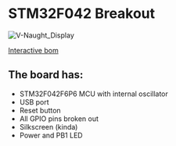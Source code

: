 # STM32F042 Breakout #
![V-Naught_Display](Images/Overview.png)

[Interactive bom](http://htmlpreview.github.io/?https://github.com/VoronDesign/Voron-Hardware/blob/master/V0_Display/Documentation/V0-Display_ibom.html)
## The board has: ##
 - STM32F042F6P6 MCU with internal oscillator
 - USB port
 - Reset button
 - All GPIO pins broken out
 - Silkscreen (kinda)
 - Power and PB1 LED
 